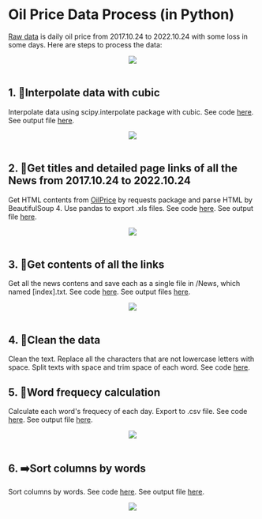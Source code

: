 # Oil Price Data Process (in Python)

[Raw data](https://github.com/msnoshain/OilPrice-DataProcess/blob/master/PythonDataProcess/Tables/raw.xls) is daily oil price from 2017.10.24 to 2022.10.24 with some loss in some days. Here are steps to process the data:


<div align=center><img src="https://user-images.githubusercontent.com/85274323/210332838-5dd43284-4318-402b-9c8e-071860b23aa9.png"></div>
<br>

## 1. 🔢Interpolate data with cubic
Interpolate data using scipy.interpolate package with cubic. See code [here](https://github.com/msnoshain/OilPrice-DataProcess/blob/master/PythonDataProcess/1.PriceInterPld.py). See output file [here](https://github.com/msnoshain/OilPrice-DataProcess/blob/master/PythonDataProcess/Tables/final.xls).

<div align=center><img src="https://user-images.githubusercontent.com/85274323/210336833-3a2b110d-d825-48f7-ac29-745f14a48f1e.png"></div>
<br>

## 2. 📰Get titles and detailed page links of all the News from 2017.10.24 to 2022.10.24
Get HTML contents from [OilPrice](https://oilprice.com/Energy/Oil-Prices/Page-2.html) by requests package and parse HTML by BeautifulSoup 4. Use pandas to export .xls files. See code [here](https://github.com/msnoshain/OilPrice-DataProcess/blob/master/PythonDataProcess/2.GetNewsLink.py). See output file [here](https://github.com/msnoshain/OilPrice-DataProcess/blob/master/PythonDataProcess/Tables/title_n_link.xls).

<div align=center><img src="https://user-images.githubusercontent.com/85274323/210334070-4adb9774-e085-4921-a86e-d86abe1a57c5.png"></div>
<br>

## 3. 📓Get contents of all the links
Get all the news contens and save each as a single file in /News, which named [index].txt. See code [here](https://github.com/msnoshain/OilPrice-DataProcess/blob/master/PythonDataProcess/3.GetNewsContent.py). See output files [here](https://github.com/msnoshain/OilPrice-DataProcess/tree/master/PythonDataProcess/News).

<div align=center><img src="https://user-images.githubusercontent.com/85274323/210333961-c86dbeba-5aad-4864-82b5-96a2b611652b.png"></div>
<br>

## 4. 🧹Clean the data
Clean the text. Replace all the characters that are not lowercase letters with space. Split texts with space and trim space of each word. See code [here](https://github.com/msnoshain/OilPrice-DataProcess/blob/master/PythonDataProcess/4.Statistic.py).

## 5. 🧮Word frequecy calculation
Calculate each word's frequecy of each day. Export to .csv file. See code [here](https://github.com/msnoshain/OilPrice-DataProcess/blob/master/PythonDataProcess/4.Statistic.py). See output file [here](https://github.com/msnoshain/OilPrice-DataProcess/blob/master/PythonDataProcess/Tables/statistics_unsorted.csv).

<div align=center><img src="https://user-images.githubusercontent.com/85274323/210334822-1acad288-05fc-456f-a576-38e8b3da41c7.png"></div>
<br>

## 6. ➡️Sort columns by words
Sort columns by words. See code [here](https://github.com/msnoshain/OilPrice-DataProcess/blob/master/PythonDataProcess/5.sort.py). See output file [here](https://github.com/msnoshain/OilPrice-DataProcess/blob/master/PythonDataProcess/Tables/statistics_sorted.csv).

<div align=center><img src="https://user-images.githubusercontent.com/85274323/210334602-3bb61f98-4a7e-4534-96c2-949bd7dc6508.png"></div>
<br>
